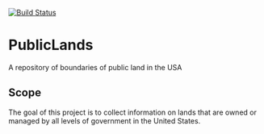 [![Build Status](https://travis-ci.org/OpenBounds/PublicLands.svg?branch=master)](https://travis-ci.org/OpenBounds/PublicLands) 

# PublicLands
A repository of boundaries of public land in the USA

## Scope
The goal of this project is to collect information on lands that are owned or managed by all levels of government in the United States.
